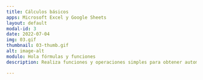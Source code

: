 ```yaml
---
title: Cálculos básicos
apps: Microsoft Excel y Google Sheets
layout: default
modal-id: 3
date: 2022-07-04
img: 03.gif
thumbnail: 03-thumb.gif
alt: image-alt
modulo: Hola fórmulas y funciones
description: Realiza funciones y operaciones simples para obtener automáticamente resultados y cálculos de tus estudiantes.

---
```


